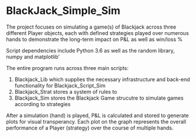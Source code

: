 # BlackJack_Simple_Sim
The project focuses on simulating a game(s) of Blackjack across three different Player objects, each with defined strategies played over numerous hands to demonstrate the long-term impact on P&L as well as win/loss %

Script dependencies include Python 3.6 as well as  the random library, numpy and matplotlib'

The entire program runs across three main scripts:
1. Blackjack_Lib which supplies the necessary infrastructure and back-end functionality for Blackjack_Script_Sim 
2. Blackjack_Strat stores a system of rules to 
3. Blackjack_Sim stores the Blackjack Game strucutre to simulate games according to strategies

After a simulation (hand) is played, P&L is calculated and stored to generate plots for visual transperancy. Each plot on the graph represents the overall performance of a Player (strategy) over the course of multiple hands. 
